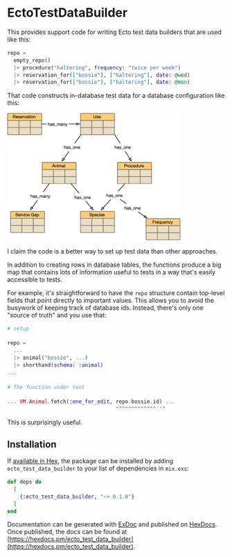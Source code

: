 # EctoTestDataBuilder

This provides support code for writing Ecto test data builders that
are used like this:

```elixir
repo = 
  empty_repo()
  |> procedure("haltering", frequency: "twice per week")
  |> reservation_for(["bossie"], ["haltering"], date: @wed)
  |> reservation_for(["bossie"], ["haltering"], date: @mon)
```

That code constructs in-database test data for a database
configuration like this:

<img src="/pics/reservation_schema.png" width="400px"/>

I claim the code is a better way to set up test data than other approaches. 

In addition to creating rows in database tables, the functions produce a big map that 
contains lots of information useful to tests in a way that's easily accessible to tests. 

For example, it's straightforward to have the `repo` structure contain top-level fields that point directly to important values. This allows you to avoid the busywork of keeping track of database ids. Instead, there's only one "source of truth" and you use that:

```elixir
# setup

repo = 
  ...
  |> animal("bossie", ...)
  |> shorthand(schema: :animal)
...

# The function under test

... VM.Animal.fetch(:one_for_edit, repo.bossie.id) ...
                                   ^^^^^^^^^^^^^''^
```

This is surprisingly useful.



## Installation

If [available in Hex](https://hex.pm/docs/publish), the package can be installed
by adding `ecto_test_data_builder` to your list of dependencies in `mix.exs`:

```elixir
def deps do
  [
    {:ecto_test_data_builder, "~> 0.1.0"}
  ]
end
```

Documentation can be generated with [ExDoc](https://github.com/elixir-lang/ex_doc)
and published on [HexDocs](https://hexdocs.pm). Once published, the docs can
be found at [https://hexdocs.pm/ecto_test_data_builder](https://hexdocs.pm/ecto_test_data_builder).

